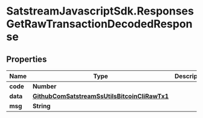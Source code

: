 # SatstreamJavascriptSdk.ResponsesGetRawTransactionDecodedResponse

## Properties
Name | Type | Description | Notes
------------ | ------------- | ------------- | -------------
**code** | **Number** |  | [optional] 
**data** | [**GithubComSatstreamSsUtilsBitcoinCliRawTx1**](GithubComSatstreamSsUtilsBitcoinCliRawTx1.md) |  | [optional] 
**msg** | **String** |  | [optional] 
